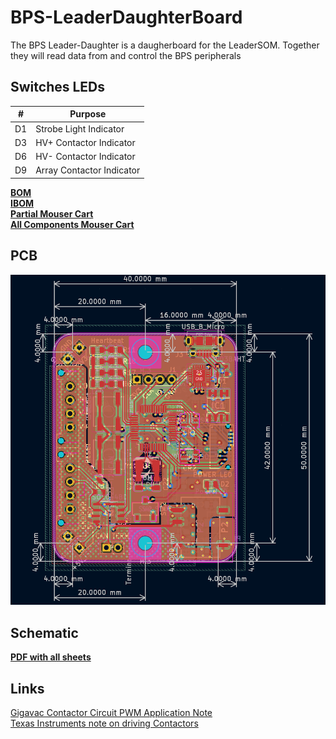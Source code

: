 # BPS-LeaderDaughterBoard

The BPS Leader-Daughter is a daugherboard for the LeaderSOM. Together they will read data from and control the BPS peripherals

## Switches LEDs
| # | Purpose |
| - | - |
| D1  | Strobe Light Indicator |
| D3  | HV+ Contactor Indicator |
| D6  | HV- Contactor Indicator |
| D9  | Array Contactor Indicator |

[**BOM**](BOM/BPS-LeaderDaughterBOM.xls)  
[**IBOM**](BOM/ibom.html)  
[**Partial Mouser Cart**](https://www.mouser.com/ProjectManager/ProjectDetail.aspx?AccessID=2f994263ce7)  
[**All Components Mouser Cart**](https://www.mouser.com/ProjectManager/ProjectDetail.aspx?AccessID=f3b4372aef)  

## PCB
![image](https://github.com/lhr-solar/BPS-PeripheralSOMPCB/blob/docs/BPS-PeripheralSOM_PCB.png?raw=true)

## Schematic
[**PDF with all sheets**](BPS-LeaderDaughterSchematic.pdf)


## Links
[Gigavac Contactor Circuit PWM Application Note](https://sensata.com/sites/default/files/a/Sensata-gigavac-driving-contactors-with-external-pwm-app-note.pdf)  
[Texas Instruments note on driving Contactors](https://www.ti.com/lit/wp/slvaf35/slvaf35.pdf?ts=1699022514322&ref_url=https%253A%252F%252Fwww.google.com%252F)  